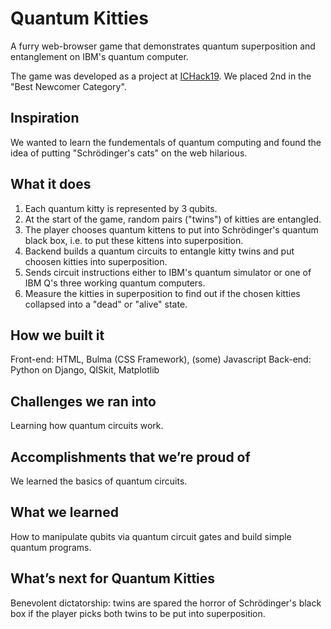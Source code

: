 # Quantum Kitties
A furry web-browser game that demonstrates quantum superposition and entanglement on IBM's quantum computer.

The game was developed as a project at [ICHack19](https://ichack.org/). We placed 2nd in the "Best Newcomer Category".

## Inspiration
We wanted to learn the fundementals of quantum computing and found the idea of putting "Schrödinger's cats" on the web hilarious.

## What it does
1) Each quantum kitty is represented by 3 qubits. 
2) At the start of the game, random pairs ("twins") of kitties are entangled.
3) The player chooses quantum kittens to put into Schrödinger's quantum black box, i.e. to put these kittens into superposition.
4) Backend builds a quantum circuits to entangle kitty twins and put choosen kitties into superposition.
5) Sends circuit instructions either to IBM's quantum simulator or one of IBM Q's three working quantum computers.
6) Measure the kitties in superposition to find out if the chosen kitties collapsed into a "dead" or "alive" state.

## How we built it
Front-end: HTML, Bulma (CSS Framework), (some) Javascript
Back-end: Python on Django, QISkit, Matplotlib

## Challenges we ran into
Learning how quantum circuits work.

## Accomplishments that we’re proud of
We learned the basics of quantum circuits.

## What we learned
How to manipulate qubits via quantum circuit gates and build simple quantum programs. 

## What’s next for Quantum Kitties
Benevolent dictatorship: twins are spared the horror of Schrödinger's black box if the player picks both twins to be put into superposition.
